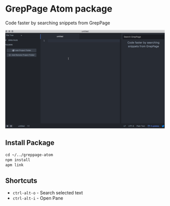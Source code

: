 # GrepPage Atom package

Code faster by searching snippets from GrepPage

![GrepPage Atom Package](https://raw.githubusercontent.com/evidanary/greppage-atom/master/greppage-atom.gif)

## Install Package
```
cd ~/../greppage-atom
npm install
apm link
```
## Shortcuts
* `ctrl-alt-o` - Search selected text
* `ctrl-alt-i` - Open Pane
